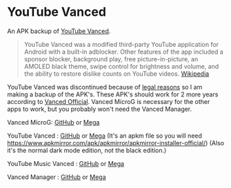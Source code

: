 # YouTube Vanced
An APK backup of [YouTube Vanced](https://vancedapp.com/).

> YouTube Vanced was a modified third-party YouTube application for Android with a built-in adblocker. Other features of the app included a sponsor blocker, background play, free picture-in-picture, an AMOLED black theme, swipe control for brightness and volume, and the ability to restore dislike counts on YouTube videos. [Wikipedia](https://en.wikipedia.org/wiki/YouTube_Vanced)

YouTube Vanced was discontinued because of [legal reasons](https://twitter.com/YTVanced/status/1503052250268286980) so I am making a backup of the APK's. These APK's should work for 2 more years according to [Vanced Official](https://twitter.com/YTVanced/status/1503055442506915846). Vanced MicroG is necessary for the other apps to work, but you probably won't need the Vanced Manager.

Vanced MicroG: [GitHub](https://github.com/ApexioDaCoder/youtube-vanced/releases/download/release/Vanced.MicroG.apk) or [Mega](https://mega.nz/file/8qh3BCLD#kdyGFzlAVMAR8zAut2CEUOdCyqdyO_BdzvboFC8VrjE)

YouTube Vanced : [GitHub](https://github.com/ApexioDaCoder/youtube-vanced/releases/download/release/YouTube.Vanced.apkm) or [Mega](https://mega.nz/file/5yBxDKAB#Rg9s5adG8AdNrFRj7Lh2AOhu0CathbX92K5wvN_LQy4)
(It's an apkm file so you will need https://www.apkmirror.com/apk/apkmirror/apkmirror-installer-official/)
(Also it's the normal dark mode edition, not the black edition.)

YouTube Music Vanced : [GitHub](https://github.com/ApexioDaCoder/youtube-vanced/releases/download/release/YouTube.Music.Vanced.apk) or [Mega](https://mega.nz/file/UqAA2AyY#_cgtheFlLPGZkxzQ5PXkvBxDhP7ZqNyw3woUOKgLDuM)

Vanced Manager : [GitHub](https://github.com/ApexioDaCoder/youtube-vanced/releases/download/release/Vanced.Manager.apk) or [Mega](https://mega.nz/file/A65WxZSC#FaoJo_X8sV3f-aqWSVC2I7sIWHz5KV_4gRz48lUgBQM)
